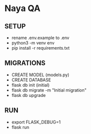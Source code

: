# Naya QA
## SETUP
- rename .env.example to .env
- python3 -m venv env
- pip install -r requirements.txt
## MIGRATIONS
- CREATE MODEL (models.py)
- CREATE DATABASE
- flask db init (initial)
- flask db migrate -m "Initial migration"
- flask db upgrade
## RUN
- export FLASK_DEBUG=1
- flask run